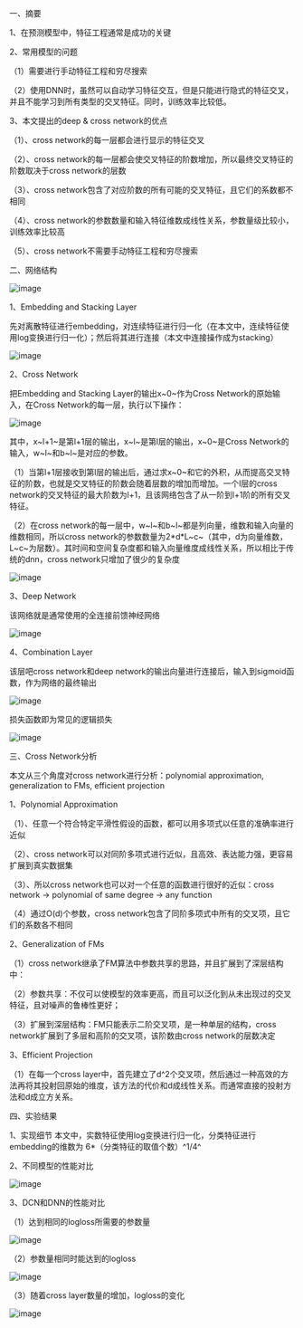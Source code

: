 一、摘要

1、在预测模型中，特征工程通常是成功的关键

2、常用模型的问题

（1）需要进行手动特征工程和穷尽搜索

（2）使用DNN时，虽然可以自动学习特征交互，但是只能进行隐式的特征交叉，并且不能学习到所有类型的交叉特征。同时，训练效率比较低。

3、本文提出的deep & cross network的优点

（1）、cross network的每一层都会进行显示的特征交叉

（2）、cross network的每一层都会使交叉特征的阶数增加，所以最终交叉特征的阶数取决于cross network的层数

（3）、cross network包含了对应阶数的所有可能的交叉特征，且它们的系数都不相同

（4）、cross network的参数数量和输入特征维数成线性关系，参数量级比较小，训练效率比较高

（5）、cross network不需要手动特征工程和穷尽搜索



二、网络结构

![image](https://github.com/shiyanwudi922/paper_summary/blob/master/picture/DeepCrossNetworkForAdClickPrediction/figure1.png)

1、Embedding and Stacking Layer

先对离散特征进行embedding，对连续特征进行归一化（在本文中，连续特征使用log变换进行归一化）；然后将其进行连接（本文中连接操作成为stacking）

![image](https://github.com/shiyanwudi922/paper_summary/blob/master/picture/DeepCrossNetworkForAdClickPrediction/equation2.png)

2、Cross Network

把Embedding and Stacking Layer的输出x~0~作为Cross Network的原始输入，在Cross Network的每一层，执行以下操作：

![image](https://github.com/shiyanwudi922/paper_summary/blob/master/picture/DeepCrossNetworkForAdClickPrediction/equation3.png)

其中，x~l+1~是第l+1层的输出，x~l~是第l层的输出，x~0~是Cross Network的输入，w~l~和b~l~是对应的参数。

（1）当第l+1层接收到第l层的输出后，通过求x~0~和它的外积，从而提高交叉特征的阶数，也就是交叉特征的阶数会随着层数的增加而增加。一个l层的cross network的交叉特征的最大阶数为l+1，且该网络包含了从一阶到l+1阶的所有交叉特征。

（2）在cross network的每一层中，w~l~和b~l~都是列向量，维数和输入向量的维数相同，所以cross network的参数数量为2\*d\*L~c~（其中，d为向量维数，L~c~为层数）。其时间和空间复杂度都和输入向量维度成线性关系，所以相比于传统的dnn，cross network只增加了很少的复杂度

![image](https://github.com/shiyanwudi922/paper_summary/blob/master/picture/DeepCrossNetworkForAdClickPrediction/figure2.png)

3、Deep Network

该网络就是通常使用的全连接前馈神经网络

![image](https://github.com/shiyanwudi922/paper_summary/blob/master/picture/DeepCrossNetworkForAdClickPrediction/equation4.png)

4、Combination Layer

该层吧cross network和deep network的输出向量进行连接后，输入到sigmoid函数，作为网络的最终输出

![image](https://github.com/shiyanwudi922/paper_summary/blob/master/picture/DeepCrossNetworkForAdClickPrediction/equation5.png)

损失函数即为常见的逻辑损失

![image](https://github.com/shiyanwudi922/paper_summary/blob/master/picture/DeepCrossNetworkForAdClickPrediction/equation6.png)



三、Cross Network分析

本文从三个角度对cross network进行分析：polynomial approximation, generalization to FMs, efficient projection

1、Polynomial Approximation

（1）、任意一个符合特定平滑性假设的函数，都可以用多项式以任意的准确率进行近似

（2）、cross network可以对同阶多项式进行近似，且高效、表达能力强，更容易扩展到真实数据集

（3）、所以cross network也可以对一个任意的函数进行很好的近似：cross network -> polynomial of same degree -> any function

（4）通过O(d)个参数，cross network包含了同阶多项式中所有的交叉项，且它们的系数各不相同

2、Generalization of FMs

（1）cross network继承了FM算法中参数共享的思路，并且扩展到了深层结构中：

（2）参数共享：不仅可以使模型的效率更高，而且可以泛化到从未出现过的交叉特征，且对噪声的鲁棒性更好；

（3）扩展到深层结构：FM只能表示二阶交叉项，是一种单层的结构，cross network扩展到了多层和高阶的交叉项，该阶数由cross network的层数决定

3、Efficient Projection

（1）在每一个cross layer中，首先建立了d^2个交叉项，然后通过一种高效的方法再将其投射回原始的维度，该方法的代价和d成线性关系。而通常直接的投射方法和d成立方关系。



四、实验结果

1、实现细节
本文中，实数特征使用log变换进行归一化，分类特征进行embedding的维数为 6\*（分类特征的取值个数）^1/4^

2、不同模型的性能对比

![image](https://github.com/shiyanwudi922/paper_summary/blob/master/picture/DeepCrossNetworkForAdClickPrediction/table1.png)

3、DCN和DNN的性能对比

（1）达到相同的logloss所需要的参数量

![image](https://github.com/shiyanwudi922/paper_summary/blob/master/picture/DeepCrossNetworkForAdClickPrediction/table2.png)

（2）参数量相同时能达到的logloss

![image](https://github.com/shiyanwudi922/paper_summary/blob/master/picture/DeepCrossNetworkForAdClickPrediction/table3.png)

（3）随着cross layer数量的增加，logloss的变化

![image](https://github.com/shiyanwudi922/paper_summary/blob/master/picture/DeepCrossNetworkForAdClickPrediction/figure3.png)

